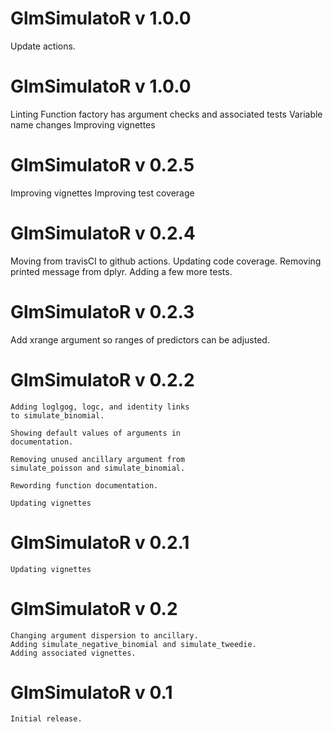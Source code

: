 # GlmSimulatoR v 1.0.0
  Update actions.
  
# GlmSimulatoR v 1.0.0
  Linting
  Function factory has argument checks and associated tests
  Variable name changes
  Improving vignettes
  
# GlmSimulatoR v 0.2.5
  Improving vignettes
  Improving test coverage
  
# GlmSimulatoR v 0.2.4
  Moving from travisCI to github actions.
  Updating code coverage.
  Removing printed message from dplyr.
  Adding a few more tests.
  
  
# GlmSimulatoR v 0.2.3
  Add xrange argument so ranges of predictors
  can be adjusted.

# GlmSimulatoR v 0.2.2
	Adding loglgog, logc, and identity links
	to simulate_binomial.
	
	Showing default values of arguments in
	documentation.
	
	Removing unused ancillary argument from
	simulate_poisson and simulate_binomial.
	
	Rewording function documentation.
	
	Updating vignettes
	
# GlmSimulatoR v 0.2.1
	Updating vignettes
	
# GlmSimulatoR v 0.2
	Changing argument dispersion to ancillary. 
	Adding simulate_negative_binomial and simulate_tweedie.
	Adding associated vignettes.

# GlmSimulatoR v 0.1
	Initial release.

